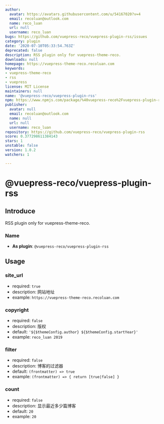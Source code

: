 ```yaml
---
author:
  avatar: https://avatars.githubusercontent.com/u/54167020?v=4
  email: recoluan@outlook.com
  name: reco_luan
  url: null
  username: reco_luan
bugs: https://github.com/vuepress-reco/vuepress-plugin-rss/issues
category: plugin
date: '2020-07-10T05:33:54.763Z'
deprecated: false
description: RSS plugin only for vuepress-theme-reco.
downloads: null
homepage: https://vuepress-theme-reco.recoluan.com
keywords:
- vuepress-theme-reco
- rss
- vuepress
license: MIT License
maintainers: null
name: '@vuepress-reco/vuepress-plugin-rss'
npm: https://www.npmjs.com/package/%40vuepress-reco%2Fvuepress-plugin-rss
publisher:
  avatar: null
  email: recoluan@outlook.com
  name: null
  url: null
  username: reco_luan
repository: https://github.com/vuepress-reco/vuepress-plugin-rss
score: 0.377298611384143
stars: 1
unstable: false
version: 1.0.2
watchers: 1

---
```


# @vuepress-reco/vuepress-plugin-rss

## Introduce

RSS plugin only for vuepress-theme-reco.

### Name

- **As plugin**: `@vuepress-reco/vuepress-plugin-rss`

## Usage

### site_url

- required: `true`
- description: 网站地址
- example: `https://vuepress-theme-reco.recoluan.com`

### copyright

- required: `false`
- description: 版权
- default: `'${$themeConfig.author} ${$themeConfig.startYear}'`
- example: `reco_luan 2019`

### filter

- required: `false`
- description: 博客的过滤器
- default: `(frontmatter) => true`
- example: `(frontmatter) => { return [true|false] }`

### count

- required: `false`
- description: 显示最近多少篇博客
- default: `20`
- example: `20`